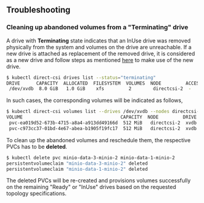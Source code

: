 
Troubleshooting
-------------

### Cleaning up abandoned volumes from a "Terminating" drive

A drive with **Terminating** state indicates that an InUse drive was removed physically from the system and volumes on the drive are unreachable. If a new drive is attached as replacement of the removed drive, it is considered as a new drive and follow steps as mentioned [here](https://github.com/minio/directpv/blob/master/docs/cli.md#format-and-add-drives-to-directcsi) to make use of the new drive.

```sh
$ kubectl direct-csi drives list --status="terminating"
DRIVE      CAPACITY  ALLOCATED  FILESYSTEM  VOLUMES  NODE         ACCESS-TIER  STATUS        
 /dev/xvdb  8.0 GiB   1.0 GiB    xfs         2        directcsi-2  -            Terminating
```

In such cases, the corresponding volumes will be indicated as follows,

```sh
$ kubectl direct-csi volumes list --drives /dev/xvdb --nodes directcsi-2 --all
VOLUME                                    CAPACITY  NODE         DRIVE  PODNAME  PODNAMESPACE                                                                                           
 pvc-ea019d52-673b-4715-a8a4-a913dd49166d  512 MiB   directcsi-2  xvdb   minio-2  default       *[DRIVE LOST] Please refer https://github.com/minio/directpv/blob/master/docs/troubleshooting.md
 pvc-c973cc37-01bd-4e67-abea-b1905f19fc17  512 MiB   directcsi-2  xvdb   minio-2  default       *[DRIVE LOST] Please refer https://github.com/minio/directpv/blob/master/docs/troubleshooting.md
```

To clean up the abandoned volumes and reschedule them, the respective PVCs has to be **deleted**.

```sh
$ kubectl delete pvc minio-data-3-minio-2 minio-data-1-minio-2
persistentvolumeclaim "minio-data-3-minio-2" deleted
persistentvolumeclaim "minio-data-1-minio-2" deleted  
```

The deleted PVCs will be re-created and provisions volumes successfully on the remaining "Ready" or "InUse" drives based on the requested topology specifications.
